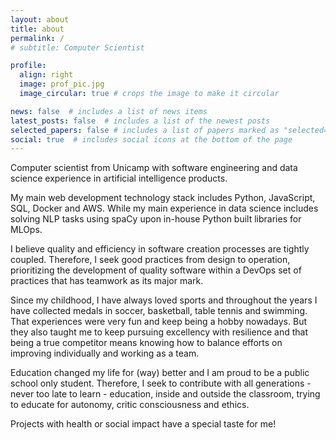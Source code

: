 ```yaml
---
layout: about
title: about
permalink: /
# subtitle: Computer Scientist

profile:
  align: right
  image: prof_pic.jpg
  image_circular: true # crops the image to make it circular

news: false  # includes a list of news items
latest_posts: false  # includes a list of the newest posts
selected_papers: false # includes a list of papers marked as "selected={true}"
social: true  # includes social icons at the bottom of the page
---
```


Computer scientist from Unicamp with software engineering and data science experience in artificial intelligence products.


My main web development technology stack includes Python, JavaScript, SQL, Docker and AWS. While my main experience in data science includes solving NLP tasks using spaCy upon in-house Python built libraries for MLOps.


I believe quality and efficiency in software creation processes are tightly coupled. Therefore, I seek good practices from design to operation, prioritizing the development of quality software within a DevOps set of practices that has teamwork as its major mark.


Since my childhood, I have always loved sports and throughout the years I have collected medals in soccer, basketball, table tennis and swimming. That experiences were very fun and keep being a hobby nowadays. But they also taught me to keep pursuing excellency with resilience and that being a true competitor means knowing how to balance efforts on improving individually and working as a team.


Education changed my life for (way) better and I am proud to be a public school only student. Therefore, I seek to contribute with all generations - never too late to learn - education, inside and outside the classroom, trying to educate for autonomy, critic consciousness and ethics.


Projects with health or social impact have a special taste for me!

<!-- Write your biography here. Tell the world about yourself. Link to your favorite [subreddit](http://reddit.com). You can put a picture in, too. The code is already in, just name your picture `prof_pic.jpg` and put it in the `img/` folder.

Put your address / P.O. box / other info right below your picture. You can also disable any of these elements by editing `profile` property of the YAML header of your `_pages/about.md`. Edit `_bibliography/papers.bib` and Jekyll will render your [publications page](/al-folio/publications/) automatically.

Link to your social media connections, too. This theme is set up to use [Font Awesome icons](http://fortawesome.github.io/Font-Awesome/) and [Academicons](https://jpswalsh.github.io/academicons/), like the ones below. Add your Facebook, Twitter, LinkedIn, Google Scholar, or just disable all of them. -->
